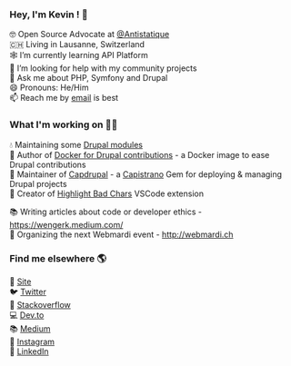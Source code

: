 ### Hey, I'm Kevin ! 👋

🤓 Open Source Advocate at [@Antistatique](https://github.com/antistatique/) <br>
🇨🇭 Living in Lausanne, Switzerland <br>
🕸 I’m currently learning API Platform <br>
🤔 I’m looking for help with my community projects <br>
💬 Ask me about PHP, Symfony and Drupal <br>
😄 Pronouns: He/Him <br>
📫 Reach me by <a href="mailto:wenger.kev@gmail.com">email</a> is best <br>

### What I'm working on 👨‍💻

💧 Maintaining some [Drupal modules](https://www.drupal.org/u/wengerk) <br>
🐳 Author of [Docker for Drupal contributions](https://github.com/WengerK/docker-drupal-for-contrib) - a Docker image to ease Drupal contributions <br> 
💎 Maintainer of [Capdrupal](https://github.com/antistatique/capdrupal) - a [Capistrano](https://github.com/capistrano/capistrano) Gem for deploying & managing Drupal projects <br> 
🔖 Creator of [Highlight Bad Chars](https://github.com/WengerK/vscode-highlight-bad-chars) VSCode extension <br>

📚 Writing articles about code or developer ethics - https://wengerk.medium.com/ <br>
🍿 Organizing the next Webmardi event - http://webmardi.ch <br>

### Find me elsewhere 🌎

🚀 [Site](http://kevin-wenger.ch/) <br>
🐦 [Twitter](https://twitter.com/wengerk) <br>
🚧 [Stackoverflow](https://stackoverflow.com/users/4770218/kevin-wenger) <br>
💻 [Dev.to](https://dev.to/wengerk) <br>
📚 [Medium](https://medium.com/@wengerk) <br>
📸 [Instagram](https://instagram.com/wengerk) <br>
💼 [LinkedIn](https://www.linkedin.com/in/kevinwenger) <br>
